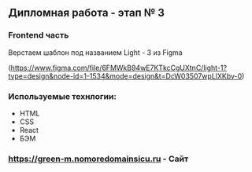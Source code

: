 ## Дипломная работа - этап № 3

### Frontend часть

Верстаем  шаблон под названием Light - 3 из Figma

(https://www.figma.com/file/6FMWkB94wE7KTkcCgUXtnC/light-1?type=design&node-id=1-1534&mode=design&t=DcW03507wpLlXKby-0)

### Используемые технлогии:
* HTML
* CSS
* React
* БЭМ

### https://green-m.nomoredomainsicu.ru - Сайт
